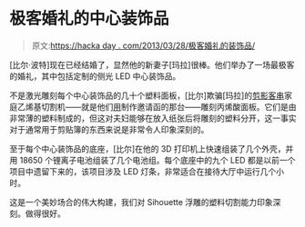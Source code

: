# 极客婚礼的中心装饰品

> 原文:[https://hacka day . com/2013/03/28/极客婚礼的装饰品/](https://hackaday.com/2013/03/28/centerpieces-for-a-geeky-wedding/)

[比尔·波特]现在已经结婚了，显然他的新妻子[玛拉]很棒。他们举办了一场最极客的婚礼，其中包括定制的侧光 LED 中心装饰品。

不是激光雕刻每个中心装饰品的几十个塑料面板，[比尔]欺骗[玛拉]的[剪影客串](http://www.silhouetteamerica.com/?page=shop&cat=1)家庭乙烯基切割机——就是他们[用](http://hackaday.com/2013/01/30/really-really-geeky-wedding-invitations/)制作邀请函的那台——雕刻丙烯酸面板。它们是由非常薄的塑料制成的，但这对夫妇能够在放入纸张后将雕刻的塑料分开，这一事实对于通常用于剪贴簿的东西来说是非常令人印象深刻的。

至于每个中心装饰品的底座，[比尔]在他的 3D 打印机上快速组装了几个外壳，并用 18650 个锂离子电池组装了几个电池组。每个底座中的九个 LED 都是以前一个项目中遗留下来的，该项目涉及 LED 灯条，非常适合在接待大厅中运行几个小时。

这是一个美妙场合的伟大构建，我们对 Sihouette 浮雕的塑料切割能力印象深刻。做得很好。